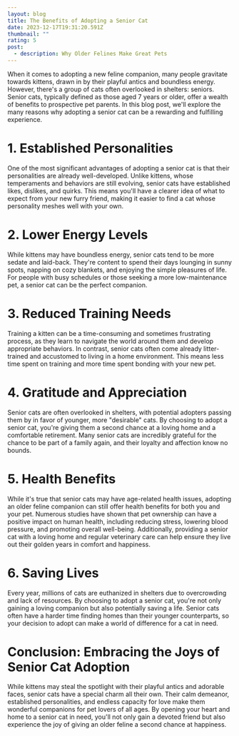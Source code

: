 ```yaml
---
layout: blog
title: The Benefits of Adopting a Senior Cat
date: 2023-12-17T19:31:20.591Z
thumbnail: ""
rating: 5
post:
  - description: Why Older Felines Make Great Pets
---
```


When it comes to adopting a new feline companion, many people gravitate
towards kittens, drawn in by their playful antics and boundless energy.
However, there\'s a group of cats often overlooked in shelters: seniors.
Senior cats, typically defined as those aged 7 years or older, offer a
wealth of benefits to prospective pet parents. In this blog post, we\'ll
explore the many reasons why adopting a senior cat can be a rewarding
and fulfilling experience.

# 1. Established Personalities

One of the most significant advantages of adopting a senior cat is that
their personalities are already well-developed. Unlike kittens, whose
temperaments and behaviors are still evolving, senior cats have
established likes, dislikes, and quirks. This means you\'ll have a
clearer idea of what to expect from your new furry friend, making it
easier to find a cat whose personality meshes well with your own.

# 2. Lower Energy Levels

While kittens may have boundless energy, senior cats tend to be more
sedate and laid-back. They\'re content to spend their days lounging in
sunny spots, napping on cozy blankets, and enjoying the simple pleasures
of life. For people with busy schedules or those seeking a more
low-maintenance pet, a senior cat can be the perfect companion.

# 3. Reduced Training Needs

Training a kitten can be a time-consuming and sometimes frustrating
process, as they learn to navigate the world around them and develop
appropriate behaviors. In contrast, senior cats often come already
litter-trained and accustomed to living in a home environment. This
means less time spent on training and more time spent bonding with your
new pet.

# 4. Gratitude and Appreciation

Senior cats are often overlooked in shelters, with potential adopters
passing them by in favor of younger, more \"desirable\" cats. By
choosing to adopt a senior cat, you\'re giving them a second chance at a
loving home and a comfortable retirement. Many senior cats are
incredibly grateful for the chance to be part of a family again, and
their loyalty and affection know no bounds.

# 5. Health Benefits

While it\'s true that senior cats may have age-related health issues,
adopting an older feline companion can still offer health benefits for
both you and your pet. Numerous studies have shown that pet ownership
can have a positive impact on human health, including reducing stress,
lowering blood pressure, and promoting overall well-being. Additionally,
providing a senior cat with a loving home and regular veterinary care
can help ensure they live out their golden years in comfort and
happiness.

# 6. Saving Lives

Every year, millions of cats are euthanized in shelters due to
overcrowding and lack of resources. By choosing to adopt a senior cat,
you\'re not only gaining a loving companion but also potentially saving
a life. Senior cats often have a harder time finding homes than their
younger counterparts, so your decision to adopt can make a world of
difference for a cat in need.

# Conclusion: Embracing the Joys of Senior Cat Adoption

While kittens may steal the spotlight with their playful antics and
adorable faces, senior cats have a special charm all their own. Their
calm demeanor, established personalities, and endless capacity for love
make them wonderful companions for pet lovers of all ages. By opening
your heart and home to a senior cat in need, you\'ll not only gain a
devoted friend but also experience the joy of giving an older feline a
second chance at happiness.
